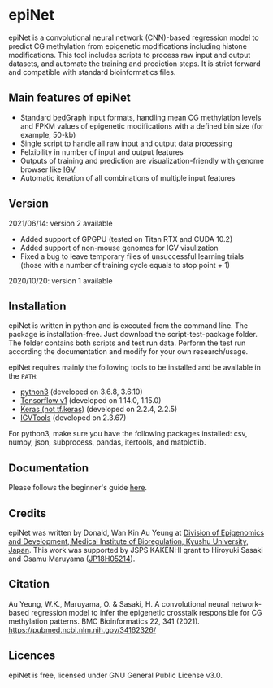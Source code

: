 # epiNet

epiNet is a convolutional neural network (CNN)-based regression model to predict CG methylation from epigenetic modifications including histone modifications. This tool includes scripts to process raw input and output datasets, and automate the training and prediction steps. It is strict forward and compatible with standard bioinformatics files.

## Main features of epiNet

* Standard [bedGraph](https://genome.ucsc.edu/goldenPath/help/bedgraph.html) input formats, handling mean CG methylation levels and FPKM values of epigenetic modifications with a defined bin size (for example, 50-kb)
* Single script to handle all raw input and output data processing
* Felxibility in number of input and output features
* Outputs of training and prediction are visualization-friendly with genome browser like [IGV](http://software.broadinstitute.org/software/igv/)
* Automatic iteration of all combinations of multiple input features

## Version
2021/06/14: version 2 available
* Added support of GPGPU (tested on Titan RTX and CUDA 10.2)
* Added support of non-mouse genomes for IGV visulization
* Fixed a bug to leave temporary files of unsuccessful learning trials (those with a number of training cycle equals to stop point + 1)

2020/10/20: version 1 available

## Installation

epiNet is written in python and is executed from the command line. The package is installation-free. Just download the script-test-package folder. The folder contains both scripts and test run data. Perform the test run according the documentation and modify for your own research/usage.

epiNet requires mainly the following tools to be installed and be available in the `PATH`:
* [python3](https://www.python.org/downloads/release/python-368/) (developed on 3.6.8, 3.6.10)
* [Tensorflow v1](https://www.tensorflow.org) (developed on 1.14.0, 1.15.0)
* [Keras (not tf.keras)](https://keras.io) (developed on 2.2.4, 2.2.5)
* [IGVTools](http://software.broadinstitute.org/software/igv/igvtools_commandline) (developed on 2.3.67)

For python3, make sure you have the following packages installed: csv, numpy, json, subprocess, pandas, itertools, and matplotlib.

## Documentation

Please follows the beginner's guide [here](https://github.com/donalday/epiNet/blob/master/Documentation.md).

## Credits

epiNet was written by Donald, Wan Kin Au Yeung at [Division of Epigenomics and Development, Medical Institute of Bioregulation, Kyushu University, Japan](http://www.bioreg.kyushu-u.ac.jp/labo/epigenome/index_e.html). This work was supported by JSPS KAKENHI grant to Hiroyuki Sasaki and Osamu Maruyama ([JP18H05214](https://kaken.nii.ac.jp/en/grant/KAKENHI-PROJECT-18H05214/)).

## Citation

Au Yeung, W.K., Maruyama, O. & Sasaki, H. A convolutional neural network-based regression model to infer the epigenetic crosstalk responsible for CG methylation patterns. BMC Bioinformatics 22, 341 (2021).
https://pubmed.ncbi.nlm.nih.gov/34162326/

## Licences

epiNet is free, licensed under GNU General Public License v3.0.
